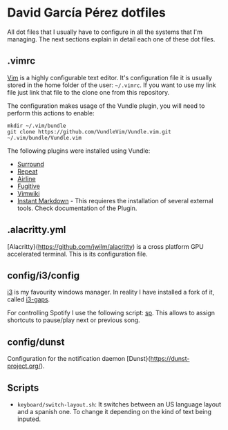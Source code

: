 # David García Pérez dotfiles

All dot files that I usually have to configure in all the systems that I'm managing. The next sections explain in detail each one of these dot files.

## .vimrc

[Vim](https://www.vim.org/) is a highly configurable text editor. It's configuration file it is usually stored in the home folder of the user: `~/.vimrc`. If you want to use my link file just link that file to the clone one from this repository. 

The configuration makes usage of the Vundle plugin, you will need to perform this actions to enable:

```
mkdir ~/.vim/bundle
git clone https://github.com/VundleVim/Vundle.vim.git ~/.vim/bundle/Vundle.vim
```

The following plugins were installed using Vundle:

* [Surround](https://github.com/tpope/vim-surround)
* [Repeat](https://github.com/tpope/vim-repeat)
* [Airline](https://github.com/vim-airline)
* [Fugitive](https://github.com/tpope/vim-fugitive)
* [Vimwiki](https://github.com/vimwiki/vimwiki)
* [Instant Markdown](https://github.com/suan/vim-instant-markdown) - This requieres the installation of several external tools. Check documentation of the Plugin.

## .alacritty.yml

[Alacritty}(https://github.com/jwilm/alacritty) is a cross platform GPU accelerated terminal. This is its configuration file.

## config/i3/config

[i3](https://i3wm.org/) is my favourity windows manager. In reality I have installed a fork of it, called [i3-gaps](https://github.com/Airblader/i3). 

For controlling Spotify I use the following script: [sp](https://gist.github.com/streetturtle/fa6258f3ff7b17747ee3). This allows to assign shortcuts to pause/play next or previous song.

## config/dunst

Configuration for the notification daemon [Dunst}(https://dunst-project.org/).

## Scripts

* `keyboard/switch-layout.sh`: It switches between an US language layout and a spanish one. To change it depending on the kind of text being inputed.
